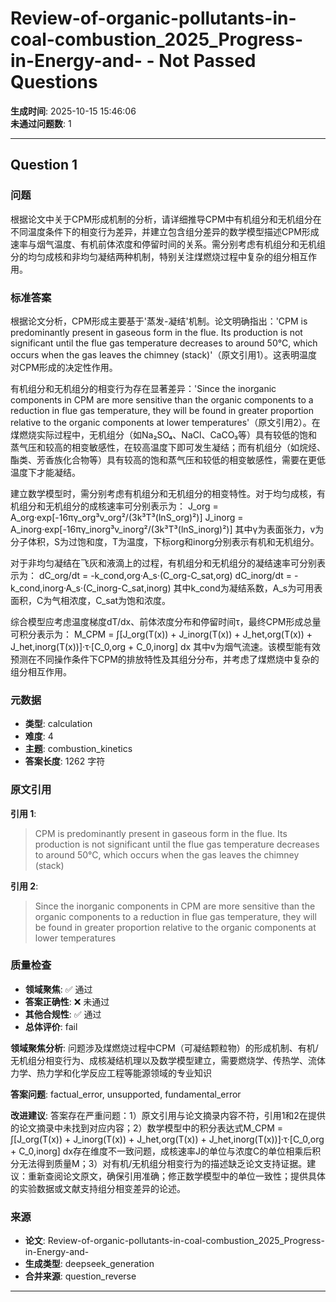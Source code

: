 # Review-of-organic-pollutants-in-coal-combustion_2025_Progress-in-Energy-and- - Not Passed Questions

**生成时间**: 2025-10-15 15:46:06  
**未通过问题数**: 1

---

## Question 1

### 问题

根据论文中关于CPM形成机制的分析，请详细推导CPM中有机组分和无机组分在不同温度条件下的相变行为差异，并建立包含组分差异的数学模型描述CPM形成速率与烟气温度、有机前体浓度和停留时间的关系。需分别考虑有机组分和无机组分的均匀成核和非均匀凝结两种机制，特别关注煤燃烧过程中复杂的组分相互作用。

### 标准答案

根据论文分析，CPM形成主要基于'蒸发-凝结'机制。论文明确指出：'CPM is predominantly present in gaseous form in the flue. Its production is not significant until the flue gas temperature decreases to around 50°C, which occurs when the gas leaves the chimney (stack)'（原文引用1）。这表明温度对CPM形成的决定性作用。

有机组分和无机组分的相变行为存在显著差异：'Since the inorganic components in CPM are more sensitive than the organic components to a reduction in flue gas temperature, they will be found in greater proportion relative to the organic components at lower temperatures'（原文引用2）。在煤燃烧实际过程中，无机组分（如Na₂SO₄、NaCl、CaCO₃等）具有较低的饱和蒸气压和较高的相变敏感性，在较高温度下即可发生凝结；而有机组分（如烷烃、酯类、芳香族化合物等）具有较高的饱和蒸气压和较低的相变敏感性，需要在更低温度下才能凝结。

建立数学模型时，需分别考虑有机组分和无机组分的相变特性。对于均匀成核，有机组分和无机组分的成核速率可分别表示为：
J_org = A_org·exp[-16πγ_org³v_org²/(3k³T³(lnS_org)²)]
J_inorg = A_inorg·exp[-16πγ_inorg³v_inorg²/(3k³T³(lnS_inorg)²)]
其中γ为表面张力，v为分子体积，S为过饱和度，T为温度，下标org和inorg分别表示有机和无机组分。

对于非均匀凝结在飞灰和液滴上的过程，有机组分和无机组分的凝结速率可分别表示为：
dC_org/dt = -k_cond,org·A_s·(C_org-C_sat,org)
dC_inorg/dt = -k_cond,inorg·A_s·(C_inorg-C_sat,inorg)
其中k_cond为凝结系数，A_s为可用表面积，C为气相浓度，C_sat为饱和浓度。

综合模型应考虑温度梯度dT/dx、前体浓度分布和停留时间τ，最终CPM形成总量可积分表示为：
M_CPM = ∫[J_org(T(x)) + J_inorg(T(x)) + J_het,org(T(x)) + J_het,inorg(T(x))]·τ·[C_0,org + C_0,inorg] dx
其中v为烟气流速。该模型能有效预测在不同操作条件下CPM的排放特性及其组分分布，并考虑了煤燃烧中复杂的组分相互作用。

### 元数据

- **类型**: calculation
- **难度**: 4
- **主题**: combustion_kinetics
- **答案长度**: 1262 字符

### 原文引用

**引用 1**:
> CPM is predominantly present in gaseous form in the flue. Its production is not significant until the flue gas temperature decreases to around 50°C, which occurs when the gas leaves the chimney (stack)

**引用 2**:
> Since the inorganic components in CPM are more sensitive than the organic components to a reduction in flue gas temperature, they will be found in greater proportion relative to the organic components at lower temperatures

### 质量检查

- **领域聚焦**: ✅ 通过
- **答案正确性**: ❌ 未通过
- **其他合规性**: ✅ 通过
- **总体评价**: fail

**领域聚焦分析**: 问题涉及煤燃烧过程中CPM（可凝结颗粒物）的形成机制、有机/无机组分相变行为、成核凝结机理以及数学模型建立，需要燃烧学、传热学、流体力学、热力学和化学反应工程等能源领域的专业知识

**答案问题**: factual_error, unsupported, fundamental_error

**改进建议**: 答案存在严重问题：1）原文引用与论文摘录内容不符，引用1和2在提供的论文摘录中未找到对应内容；2）数学模型中的积分表达式M_CPM = ∫[J_org(T(x)) + J_inorg(T(x)) + J_het,org(T(x)) + J_het,inorg(T(x))]·τ·[C_0,org + C_0,inorg] dx存在维度不一致问题，成核速率J的单位与浓度C的单位相乘后积分无法得到质量M；3）对有机/无机组分相变行为的描述缺乏论文支持证据。建议：重新查阅论文原文，确保引用准确；修正数学模型中的单位一致性；提供具体的实验数据或文献支持组分相变差异的论述。

### 来源

- **论文**: Review-of-organic-pollutants-in-coal-combustion_2025_Progress-in-Energy-and-
- **生成类型**: deepseek_generation
- **合并来源**: question_reverse

---

